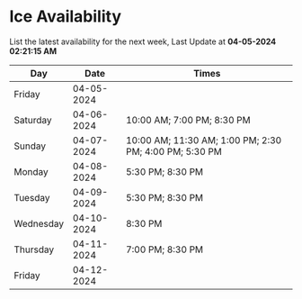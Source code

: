 # Ice Availability

List the latest availability for the next week, Last Update at **04-05-2024 02:21:15 AM**

| Day         | Date        | Times       |
| ----------- | ----------- | ----------- |
|Friday|04-05-2024||
|Saturday|04-06-2024|10:00 AM; 7:00 PM; 8:30 PM|
|Sunday|04-07-2024|10:00 AM; 11:30 AM; 1:00 PM; 2:30 PM; 4:00 PM; 5:30 PM|
|Monday|04-08-2024|5:30 PM; 8:30 PM|
|Tuesday|04-09-2024|5:30 PM; 8:30 PM|
|Wednesday|04-10-2024|8:30 PM|
|Thursday|04-11-2024|7:00 PM; 8:30 PM|
|Friday|04-12-2024||
